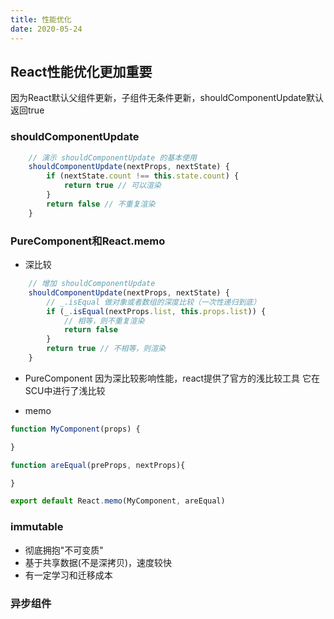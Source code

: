 ```yaml
---
title: 性能优化
date: 2020-05-24
---
```


## React性能优化更加重要
因为React默认父组件更新，子组件无条件更新，shouldComponentUpdate默认返回true

### shouldComponentUpdate

```js
    // 演示 shouldComponentUpdate 的基本使用
    shouldComponentUpdate(nextProps, nextState) {
        if (nextState.count !== this.state.count) {
            return true // 可以渲染
        }
        return false // 不重复渲染
    }

```

### PureComponent和React.memo

- 深比较
  
```js
    // 增加 shouldComponentUpdate
    shouldComponentUpdate(nextProps, nextState) {
        // _.isEqual 做对象或者数组的深度比较（一次性递归到底）
        if (_.isEqual(nextProps.list, this.props.list)) {
            // 相等，则不重复渲染
            return false
        }
        return true // 不相等，则渲染
    }

```

- PureComponent
因为深比较影响性能，react提供了官方的浅比较工具
它在SCU中进行了浅比较

- memo
```js
function MyComponent(props) {

}

function areEqual(preProps, nextProps){

}

export default React.memo(MyComponent, areEqual)

```

### immutable

- 彻底拥抱"不可变质"
- 基于共享数据(不是深拷贝)，速度较快
- 有一定学习和迁移成本

### 异步组件